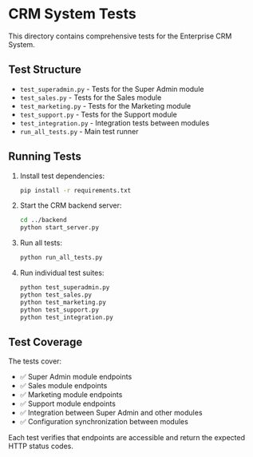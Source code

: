 # CRM System Tests

This directory contains comprehensive tests for the Enterprise CRM System.

## Test Structure

- `test_superadmin.py` - Tests for the Super Admin module
- `test_sales.py` - Tests for the Sales module
- `test_marketing.py` - Tests for the Marketing module
- `test_support.py` - Tests for the Support module
- `test_integration.py` - Integration tests between modules
- `run_all_tests.py` - Main test runner

## Running Tests

1. Install test dependencies:
   ```bash
   pip install -r requirements.txt
   ```

2. Start the CRM backend server:
   ```bash
   cd ../backend
   python start_server.py
   ```

3. Run all tests:
   ```bash
   python run_all_tests.py
   ```

4. Run individual test suites:
   ```bash
   python test_superadmin.py
   python test_sales.py
   python test_marketing.py
   python test_support.py
   python test_integration.py
   ```

## Test Coverage

The tests cover:

- ✅ Super Admin module endpoints
- ✅ Sales module endpoints
- ✅ Marketing module endpoints
- ✅ Support module endpoints
- ✅ Integration between Super Admin and other modules
- ✅ Configuration synchronization between modules

Each test verifies that endpoints are accessible and return the expected HTTP status codes.